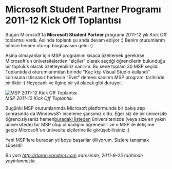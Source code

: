 # Microsoft Student Partner Programı 2011-12 Kick Off Toplantısı 

Bugün Microsoft'ta **Microsoft Student Partner** programı 2011-12 yılı
Kick Off toplantısı vardı. Aslında toplantı şu anda devam ediyor :)
Benim oturumlarım bitince hemen oturup bloglayasım geldi :)

Aşina olmayanlar için MSP programını kısaca özetlemek gerekirse
Microsoft'un üniversitelerden "elçiler" olarak seçtiği öğrencilerin
bulunduğu bir topluluk olarak özetleyebiliriz sanırım. Bu sene toplam 30
MSP seçildi. Toplantıdaki oturumlarımdan birinde "Kaç kişi Visual Studio
kullandı" sorusuna istisnasız herkesin "Evet" demesi sanırım MSP
programı tarihinde bir ilktir :) Heyecanlı ve ilginç bir yıl olacak gibi
duruyor.

![MSP 2011-12 Kick Off
Toplantısı](media/MSP_Programi_2011-12_Kick_Off_Toplantisi/msp2011.jpg)\
*MSP 2011-12 Kick Off Toplantısı*

Bugünki MSP oturumlarımda Microsoft platformunda bir bakış atıp
sonrasında da Windows8'i inceleme şansımız oldu. Eğer siz de bir
üniversite öğrencisiyseniz hemen[buradaki
listeden](http://www.msakademik.net/V2/haber/2011---2012-birinci-donem-microsoft-student-partners-programi-sonuclari-51)
üniversitenizde (veya size en yakın üniversitede) bir MSP olup
olmadığını öğrenebilir ve o MSP ile iletişime geçip Microsoft'un
ünivesite elçilerine ile görüşebilirsiniz ;)

Yeni MSP'lere buradan yıl boyu başarılar diliyorum. Sizlere tanışmak
süperdi!


*Bu yazi http://daron.yondem.com adresinde, 2011-9-25 tarihinde yayinlanmistir.*